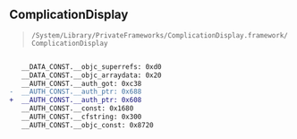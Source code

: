 ## ComplicationDisplay

> `/System/Library/PrivateFrameworks/ComplicationDisplay.framework/ComplicationDisplay`

```diff

   __DATA_CONST.__objc_superrefs: 0xd0
   __DATA_CONST.__objc_arraydata: 0x20
   __AUTH_CONST.__auth_got: 0xc38
-  __AUTH_CONST.__auth_ptr: 0x688
+  __AUTH_CONST.__auth_ptr: 0x608
   __AUTH_CONST.__const: 0x1680
   __AUTH_CONST.__cfstring: 0x300
   __AUTH_CONST.__objc_const: 0x8720

```
